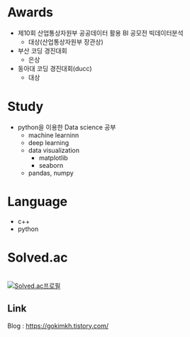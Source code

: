 # Awards
- 제10회 산업통상자원부 공공데이터 활용 BI 공모전 빅데이터분석
    + 대상(산업통상자원부 장관상)
- 부산 코딩 경진대회
    + 은상
- 동아대 코딩 경진대회(ducc)
    + 대상
# Study
- python을 이용한 Data science 공부
    + machine learninn
    + deep learning
    + data visualization
      * matplotlib
      * seaborn
    + pandas, numpy

# Language
- c++
- python

# Solved.ac
<br>[![Solved.ac프로필](http://mazassumnida.wtf/api/v2/generate_badge?boj=gokimkq123)](https://solved.ac/gokimkq123)

## Link
Blog : https://gokimkh.tistory.com/

